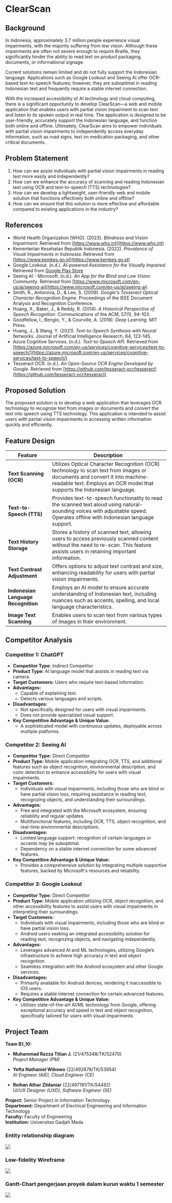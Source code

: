 # ClearScan

## Background

In Indonesia, approximately 3.7 million people experience visual impairments, with the majority suffering from low vision. Although these impairments are often not severe enough to require Braille, they significantly hinder the ability to read text on product packaging, documents, or informational signage.

Current solutions remain limited and do not fully support the Indonesian language. Applications such as Google Lookout and Seeing AI offer OCR-based text-to-speech features; however, they are suboptimal in reading Indonesian text and frequently require a stable internet connection.

With the increased accessibility of AI technology and cloud computing, there is a significant opportunity to develop ClearScan—a web and mobile application that enables users with partial vision impairment to scan text and listen to its spoken output in real time. The application is designed to be user-friendly, accurately support the Indonesian language, and function both online and offline. Ultimately, ClearScan aims to empower individuals with partial vision impairments to independently access everyday information, such as road signs, text on medication packaging, and other critical documents.

## Problem Statement

1. How can we assist individuals with partial vision impairments in reading text more easily and independently?
2. How can we enhance the accuracy of scanning and reading Indonesian text using OCR and text-to-speech (TTS) technologies?
3. How can we develop a lightweight, user-friendly web and mobile solution that functions effectively both online and offline?
4. How can we ensure that this solution is more effective and affordable compared to existing applications in the industry?

## References

- World Health Organization (WHO). (2023). *Blindness and Vision Impairment*. Retrieved from [https://www.who.int](https://www.who.int)
- Kementerian Kesehatan Republik Indonesia. (2022). *Prevalence of Visual Impairments in Indonesia*. Retrieved from [https://www.kemkes.go.id](https://www.kemkes.go.id)
- Google Lookout. (n.d.). *AI-powered Assistance for the Visually Impaired*. Retrieved from [Google Play Store](https://play.google.com/store/apps/details?id=com.google.android.apps.accessibility.reveal)
- Seeing AI - Microsoft. (n.d.). *An App for the Blind and Low Vision Community*. Retrieved from [https://www.microsoft.com/en-us/ai/seeing-ai](https://www.microsoft.com/en-us/ai/seeing-ai)
- Smith, R., Antonova, D., & Lee, S. (2009). *Google's Tesseract Optical Character Recognition Engine*. Proceedings of the IEEE Document Analysis and Recognition Conference.
- Huang, X., Baker, J., & Reddy, R. (2014). *A Historical Perspective of Speech Recognition*. Communications of the ACM, 57(1), 94-103.
- Goodfellow, I., Bengio, Y., & Courville, A. (2016). *Deep Learning*. MIT Press.
- Huang, J., & Wang, Y. (2021). *Text-to-Speech Synthesis with Neural Networks*. Journal of Artificial Intelligence Research, 64, 123-145.
- Azure Cognitive Services. (n.d.). *Text-to-Speech API*. Retrieved from [https://azure.microsoft.com/en-us/services/cognitive-services/text-to-speech/](https://azure.microsoft.com/en-us/services/cognitive-services/text-to-speech/)
- Tesseract OCR. (n.d.). *An Open-Source OCR Engine Developed by Google*. Retrieved from [https://github.com/tesseract-ocr/tesseract](https://github.com/tesseract-ocr/tesseract)

## Proposed Solution

The proposed solution is to develop a web application that leverages OCR technology to recognize text from images or documents and convert the text into speech using TTS technology. This application is intended to assist users with partial vision impairments in accessing written information quickly and efficiently.

## Feature Design

| **Feature**                          | **Description**                                                                                                                                                                                                  |
|--------------------------------------|------------------------------------------------------------------------------------------------------------------------------------------------------------------------------------------------------------------|
| **Text Scanning (OCR)**              | Utilizes Optical Character Recognition (OCR) technology to scan text from images or documents and convert it into machine-readable text. Employs an OCR model that supports the Indonesian language.      |
| **Text-to-Speech (TTS)**             | Provides text-to-speech functionality to read the scanned text aloud using natural-sounding voices with adjustable speed. Operates offline with Indonesian language support.                                |
| **Text History Storage**             | Stores a history of scanned text, allowing users to access previously scanned content without the need to re-scan. This feature assists users in retaining important information.                          |
| **Text Contrast Adjustment**         | Offers options to adjust text contrast and size, enhancing readability for users with partial vision impairments.                                                                                                  |
| **Indonesian Language Recognition**  | Employs an AI model to ensure accurate understanding of Indonesian text, including nuances such as accents, spelling, and local language characteristics.                                                      |
| **Image Text Scanning**              | Enables users to scan text from various types of images in their environment.                                                                                                                                    |

## Competitor Analysis

### Competitor 1: ChatGPT
- **Competitor Type:** Indirect Competitor  
- **Product Type:** AI language model that assists in reading text via camera.  
- **Target Customers:** Users who require text-based information.  
- **Advantages:**  
  - Capable of explaining text.  
  - Detects various languages and scripts.  
- **Disadvantages:**  
  - Not specifically designed for users with visual impairments.  
  - Does not provide specialized visual support.  
- **Key Competitive Advantage & Unique Value:**  
  - A sophisticated model with continuous updates, deployable across multiple platforms.

### Competitor 2: Seeing AI
- **Competitor Type:** Direct Competitor  
- **Product Type:** Mobile application integrating OCR, TTS, and additional features such as object recognition, environmental description, and color detection to enhance accessibility for users with visual impairments.  
- **Target Customers:**  
  - Individuals with visual impairments, including those who are blind or have partial vision loss, requiring assistance in reading text, recognizing objects, and understanding their surroundings.  
- **Advantages:**  
  - Free and integrated with the Microsoft ecosystem, ensuring reliability and regular updates.  
  - Multifunctional features, including OCR, TTS, object recognition, and real-time environmental descriptions.  
- **Disadvantages:**  
  - Limited language support: recognition of certain languages or accents may be suboptimal.  
  - Dependency on a stable internet connection for some advanced features.  
- **Key Competitive Advantage & Unique Value:**  
  - Provides a comprehensive solution by integrating multiple supportive features, backed by Microsoft's resources and reliability.

### Competitor 3: Google Lookout
- **Competitor Type:** Direct Competitor  
- **Product Type:** Mobile application utilizing OCR, object recognition, and other accessibility features to assist users with visual impairments in interpreting their surroundings.  
- **Target Customers:**  
  - Individuals with visual impairments, including those who are blind or have partial vision loss.  
  - Android users seeking an integrated accessibility solution for reading text, recognizing objects, and navigating independently.  
- **Advantages:**  
  - Leverages advanced AI and ML technologies, utilizing Google’s infrastructure to achieve high accuracy in text and object recognition.  
  - Seamless integration with the Android ecosystem and other Google services.  
- **Disadvantages:**  
  - Primarily available for Android devices, rendering it inaccessible to iOS users.  
  - Requires a stable internet connection for certain advanced features.  
- **Key Competitive Advantage & Unique Value:**  
  - Utilizes state-of-the-art AI/ML technology from Google, offering exceptional accuracy and speed in text and object recognition, specifically tailored for users with visual impairments.

## Project Team

**Team B1_10:**

- **Muhammad Razza Titian J.** (21/475348/TK/52470)  
  *Project Manager (PM)*

- **Yefta Nathaniel Wibowo** (22/492878/TK/53954)  
  *AI Engineer (AIE), Cloud Engineer (CE)*

- **Reihan Athar Zildaniar** (22/497191/TK/54482)  
  *UI/UX Designer (UXD), Software Engineer (SE)*

**Project:** Senior Project in Information Technology  
**Department:** Department of Electrical Engineering and Information Technology  
**Faculty:** Faculty of Engineering  
**Institution:** Universitas Gadjah Mada


### **Entity relationship diagram**
<img src="./public/e_ERD.png">

### **Low-fidelity Wireframe**
<img src="./public/e_LoFi.png">

### **Gantt-Chart pengerjaan proyek dalam kurun waktu 1 semester**
<img src="./public/e_GanttChart.png">
